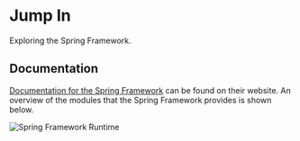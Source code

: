 Jump In
=======

Exploring the Spring Framework.

Documentation
-------------

[Documentation for the Spring Framework][docs] can be found on their website. An overview of the modules that the 
Spring Framework provides is shown below.

![Spring Framework Runtime](http://docs.spring.io/spring/docs/current/spring-framework-reference/html/images/spring-overview.png)

[docs]: http://spring.io/docs